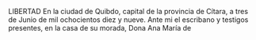 LIBERTAD
En la ciudad de Quibdo, capital de la provincia de Cítara, a tres de
Junio de mil ochocientos diez y nueve. Ante mi el escribano y testigos
presentes, en la casa de su morada, Dona Ana María de